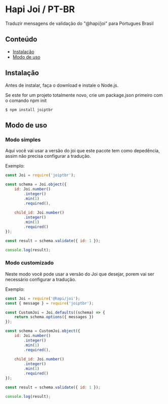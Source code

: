 # Hapi Joi / PT-BR

Traduzir mensagens de validação do "@hapi/joi" para Portugues Brasil

## Conteúdo

- [Instalação](#instalação)
- [Modo de uso](#modo-de-uso)


## Instalação

Antes de instalar, faça o download e instale o Node.js. 

Se este for um projeto totalmente novo, crie um package.json primeiro com o comando npm init

```
$ npm install joiptbr
```

## Modo de uso

### Modo simples

Aqui você vai usar a versão do joi que este pacote tem como depedência, assim não precisa configurar a tradução.

Exemplo: 

```js
const Joi = require('joiptbr');

const schema = Joi.object({
    id: Joi.number()
        .integer()
        .min(1)
        .required(),
        
    child_id: Joi.number()
        .integer()
        .min(1)
        .required()
});

const result = schema.validate({ id: 1 });

console.log(result);
```

### Modo customizado

Neste modo você pode usar a versão do Joi que desejar, porem vai ser necessário configurar a tradução.

Exemplo: 

```js
const Joi = require('@hapi/joi');
const { message } = require('joiptbr');

const CustomJoi = Joi.defaults((schema) => {
    return schema.options({ messages })
});

const schema = CustomJoi.object({
    id: Joi.number()
        .integer()
        .min(1)
        .required(),
        
    child_id: Joi.number()
        .integer()
        .min(1)
        .required()
});

const result = schema.validate({ id: 1 });

console.log(result);
```